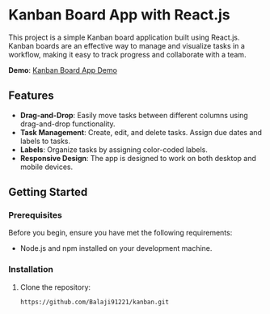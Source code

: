 # Kanban Board App with React.js

This project is a simple Kanban board application built using React.js. Kanban boards are an effective way to manage and visualize tasks in a workflow, making it easy to track progress and collaborate with a team.

**Demo**: [Kanban Board App Demo](https://kanban-board-balaji.netlify.app/)

## Features

- **Drag-and-Drop**: Easily move tasks between different columns using drag-and-drop functionality.
- **Task Management**: Create, edit, and delete tasks. Assign due dates and labels to tasks.
- **Labels**: Organize tasks by assigning color-coded labels.
- **Responsive Design**: The app is designed to work on both desktop and mobile devices.

## Getting Started

### Prerequisites

Before you begin, ensure you have met the following requirements:

- Node.js and npm installed on your development machine.

### Installation

1. Clone the repository:

   ```bash
   https://github.com/Balaji91221/kanban.git
